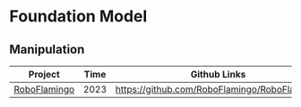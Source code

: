 # Foundation Model

## Manipulation

| Project                                         | Time | Github Links                                 |
| ----------------------------------------------- | ---- | -------------------------------------------- |
| [RoboFlamingo](https://roboflamingo.github.io/) | 2023 | https://github.com/RoboFlamingo/RoboFlamingo |

